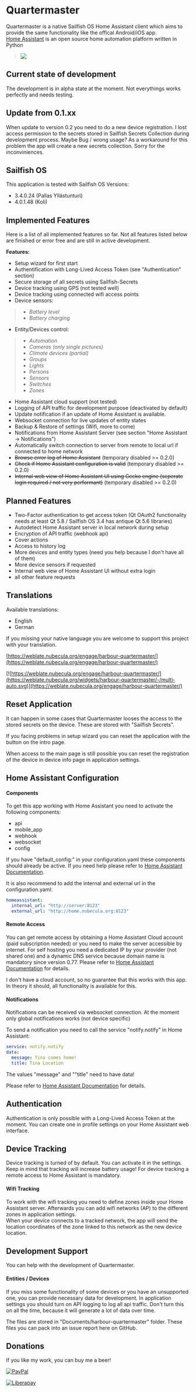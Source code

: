 # Quartermaster
Quartermaster is a native Sailfish OS Home Assistant client which aims to provide the same functionality like the offical Android/iOS app.  
[Home Assistant](https://www.home-assistant.io/) is an open source home automation platform written in Python

>![](icons/128x128/harbour-quartermaster.png)

## Current state of development
The development is in alpha state at the moment. Not everythings works perfectly and needs testing.

## Update from 0.1.xx
When update to version 0.2 you need to do a new device registration.
I lost access permission to the secrets stored in Sailfish Secrets Collection during development process. Maybe Bug / wrong usage?
As a workaround for this problem the app will create a new secrets collection.
Sorry for the inconviniences.


## Sailfish OS
This application is tested with Sailfish OS Versions:

- 3.4.0.24 (Pallas Yllästunturi)
- 4.0.1.48 (Koli)

## Implemented Features
Here is a list of all implemented features so far. Not all features listed below are finished or error free and are still in active development.

**Features:**

- Setup wizard for first start
- Authentification with Long-Lived Access Token (see "Authentication" section)
- Secure storage of all secrets using Sailfish-Secrets
- Device tracking using GPS (not tested well)
- Device tracking using connected wifi access points
- Device sensors:  
>  - *Battery level* 
>  - *Battery charging*
 
- Entity/Devices control:  
> 
>  - *Automation*
>  - *Cameras (only single pictures)*
>  - *Climate devices (partial)*
>  - *Groups*
>  - *Lights*
>  - *Persons*
>  - *Sensors*
>  - *Switches*
>  - *Zones*
 
- Home Assistant cloud support (not tested)
- Logging of API traffic for development purpose (deactivated by default)
- Update notification if an update of Home Assistant is available.
- Websocket connection for live updates of entity states
- Backup & Restore of settings (Wifi, more to come)
- Notifications from Home Assistant Server (see section "Home Assistant -> Notifications")
- Automatically switch connection to server from remote to local url if connected to home network
- ~~Browse error log of Home Assistant~~ (temporary disabled >= 0.2.0)
- ~~Check if Home Assistant configuration is valid~~ (temporary disabled >= 0.2.0)
- ~~Internal web view of Home Assistant UI using Gecko engine (seperate login required / not very performant)~~ (temporary disabled >= 0.2.0)

## Planned Features
- Two-Factor authentication to get access token (Qt OAuth2 functionality needs at least Qt 5.8 / Sailfish OS 3.4 has antique Qt 5.6 libraries)
- Autodetect Home Assistant server in local network during setup
- Encryption of API traffic (webhook api)
- Cover actions
- Access to history log
- More devices and entity types (need you help because I don't have all of them)
- More device sensors if requested
- Internal web view of Home Assistant UI without extra login
- all other feature requests

## Translations
Available translations:

- English
- German  
  
If you missing your native language you are welcome to support this project with your translation.

[https://weblate.nubecula.org/engage/harbour-quartermaster/](https://weblate.nubecula.org/engage/harbour-quartermaster/)

[![https://weblate.nubecula.org/engage/harbour-quartermaster/](https://weblate.nubecula.org/widgets/harbour-quartermaster/-/multi-auto.svg)](https://weblate.nubecula.org/engage/harbour-quartermaster/)

## Reset Application
It can happen in some cases that Quartermaster looses the access to the stored secrets on the device. These are stored with "Sailfish Secrets".

If you facing problems in setup wizard you can reset the application with the button on the intro page.

When access to the main page is still possible you can reset the registration of the device in device info page in application settings.


## Home Assistant Configuration
#### Components
To get this app working with Home Assistant you need to activate the following components:

- api
- mobile_app
- webhook
- websocket
- config

If you have "default_config:" in your configuration.yaml these components should already be active. If you need help please refer to [Home Assistant Documentation](https://www.home-assistant.io/docs/).

It is also recommend to add the internal and external url in the configuration.yaml:

```yaml
homeassistant:
  internal_url: "http://server:8123"
  external_url: "http://home.nubecula.org:8123"
```

#### Remote Access

You can get remote access by obtaining a Home Assistant Cloud account (paid subscription needed) or you need to make the server accessible by internet. 
For self hosting you need a dedicated IP by your provider (not shared one) and a dynamic DNS service because domain name is mandatory since version 0.77.
Please refer to [Home Assistant Documentation](https://www.home-assistant.io/docs/configuration/remote/) for details.

I don't have a cloud account, so no guarantee that this works with this app. In theory it should, all functionality is available for this.

#### Notifications

Notifications can be received via websocket connection. At the moment only global notifications works (not device specific)

To send a notification you need to call the service "notify.notify" in Home Assistant:

```yaml
service: notify.notify
data:
  message: Tina comes home!
  title: Tina Location
```

The values "message" and ""title" need to have data!

Please refer to [Home Assistant Documentation](https://www.home-assistant.io/docs/configuration/remote/) for details.

## Authentication
Authentication is only possible with a Long-Lived Access Token at the moment. 
You can create one in profile settings on your Home Assistant web interface.

## Device Tracking
Device tracking is turned of by default. You can activate it in the settings.
Keep in mind that tracking will increase battery usage!
For device tracking a remote access to Home Assistant is mandatory.

#### Wifi Tracking
To work with the wifi tracking you need to define zones inside your Home Assistant server.
Afterwards you can add wifi networks (AP) to the different zones in application settings.  
When your device connects to a tracked network, the app will send the location coordinates of the zone linked to this network as the new device location.


## Development Support
You can help with the development of Quartermaster.

#### Entities / Devices
If you miss some functionality of some devices or you have an unsupported one, you can provide necessary data for development.
In application settings you should turn on API logging to log all api traffic. Don't turn this on all the time, because it will generate a lot of data over time.
   
The files are stored in "Documents/harbour-quartermaster" folder. These files you can pack into an issue report here on GitHub.

## Donations

If you like my work, you can buy me a beer! 

[![PayPal](https://www.paypalobjects.com/en_US/i/btn/btn_donate_LG.gif) ](https://www.paypal.com/paypalme/nubecula/1)

[![Liberapay](https://liberapay.com/assets/widgets/donate.svg)](https://liberapay.com/black-sheep-dev/donate)
